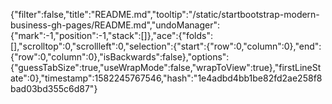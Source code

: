 {"filter":false,"title":"README.md","tooltip":"/static/startbootstrap-modern-business-gh-pages/README.md","undoManager":{"mark":-1,"position":-1,"stack":[]},"ace":{"folds":[],"scrolltop":0,"scrollleft":0,"selection":{"start":{"row":0,"column":0},"end":{"row":0,"column":0},"isBackwards":false},"options":{"guessTabSize":true,"useWrapMode":false,"wrapToView":true},"firstLineState":0},"timestamp":1582245767546,"hash":"1e4adbd4bb1be82fd2ae258f8bad03bd355c6d87"}